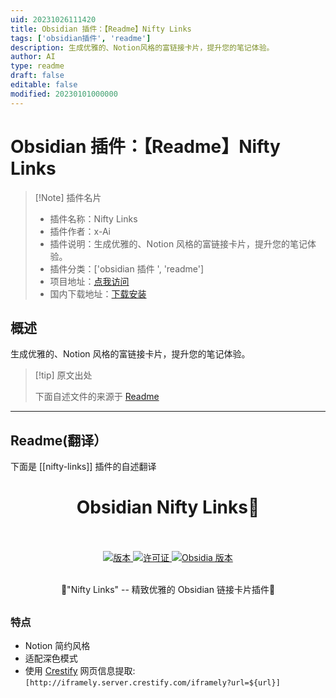 ```yaml
---
uid: 20231026111420
title: Obsidian 插件：【Readme】Nifty Links
tags: ['obsidian插件', 'readme']
description: 生成优雅的、Notion风格的富链接卡片，提升您的笔记体验。
author: AI
type: readme
draft: false
editable: false
modified: 20230101000000
---
```


# Obsidian 插件：【Readme】Nifty Links

> [!Note] 插件名片
> - 插件名称：Nifty Links
> - 插件作者：x-Ai
> - 插件说明：生成优雅的、Notion 风格的富链接卡片，提升您的笔记体验。
> - 插件分类：['obsidian 插件 ', 'readme']
> - 项目地址：[点我访问](https://github.com/x-Ai/obsidian-nifty-links)
> - 国内下载地址：[下载安装](https://pkmer.cn/products/plugin/pluginMarket/?nifty-links)

## 概述

生成优雅的、Notion 风格的富链接卡片，提升您的笔记体验。

> [!tip] 原文出处
>
>下面自述文件的来源于 [Readme](https://ghproxy.net/https://raw.githubusercontent.com/x-Ai/obsidian-nifty-links/master/README.md)

---

## Readme(翻译）

下面是 [[nifty-links]] 插件的自述翻译

<h1 align="center">Obsidian Nifty Links👋
<br>
<br>
</h1>


<div align="center">
  <!-- 平台 -->
  <a href="Platform">
    <img src="https://img.shields.io/badge/版本-1.1.0-green?color=gerrn&style=flat-square" alt="版本">
  </a>
  <!-- 许可证 -->
  <a href="LICENSE">
    <img src="https://img.shields.io/github/license/x-Ai/obsidian-nifty-links?color=gerrn&style=flat-square" alt="许可证">
  </a>
  <!-- ❤︎ -->
  <a href="Obsidia Version">
    <img src="https://img.shields.io/badge/支持 Obsidia 版本-All-green?color=gerrn&style=flat-square" alt="Obsidia 版本">
  </a>
</div>
<br>

  <p align="center">🌟"Nifty Links" -- 精致优雅的 Obsidian 链接卡片插件🌟</p>
<h2 align="center"></h2>

### 特点

- Notion 简约风格
- 适配深色模式
- 使用 [Crestify](https://www.crestify.com/) 网页信息提取: `[http://iframely.server.crestify.com/iframely?url=${url}]`



